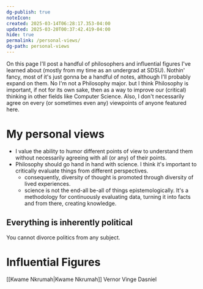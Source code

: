 ```yaml
---
dg-publish: true
noteIcon: 
created: 2025-03-14T06:28:17.353-04:00
updated: 2025-03-20T00:37:42.419-04:00
hide: true
permalink: /personal-views/
dg-path: personal-views
---
```


On this page I'll post a handful of philosophers and influential figures I've learned about (mostly from my time as an undergrad at SDSU). Nothin' fancy, most of it's just gonna be a handful of notes, although I'll probably expand on them. No I'm not a Philosophy major. but I think Philosophy is important, if not for its own sake, then as a way to improve our (critical) thinking in other fields like Computer Science. Also, I don't necessarily agree on every (or sometimes even any) viewpoints of anyone featured here. 


# My personal views
* I value the ability to humor different points of view to understand them without necessarily agreeing with all (or any) of their points.
* Philosophy should go hand in hand with science. I think it's important to critically evaluate things from different perspectives. 
	* consequently, diversity of thought is promoted through diversity of lived experiences. 
	* science is not the end-all be-all of things epistemologically. It's a methodology for continuously evaluating data, turning it into facts and from there, creating knowledge.
## Everything is inherently political
You cannot divorce politics from any subject.


# Influential Figures
[[Kwame Nkrumah\|Kwame Nkrumah]]
Vernor Vinge
Dasniel